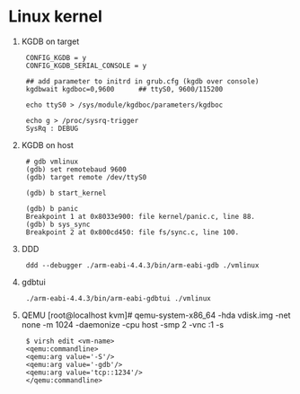 Linux kernel
==============

1. KGDB on target

        CONFIG_KGDB = y
        CONFIG_KGDB_SERIAL_CONSOLE = y

        ## add parameter to initrd in grub.cfg (kgdb over console)
        kgdbwait kgdboc=0,9600      ## ttyS0, 9600/115200

        echo ttyS0 > /sys/module/kgdboc/parameters/kgdboc

        echo g > /proc/sysrq-trigger
        SysRq : DEBUG

2. KGDB on host

        # gdb vmlinux
        (gdb) set remotebaud 9600
        (gdb) target remote /dev/ttyS0

        (gdb) b start_kernel

        (gdb) b panic
        Breakpoint 1 at 0x8033e900: file kernel/panic.c, line 88.
        (gdb) b sys_sync
        Breakpoint 2 at 0x800cd450: file fs/sync.c, line 100.

3. DDD

        ddd --debugger ./arm-eabi-4.4.3/bin/arm-eabi-gdb ./vmlinux

4. gdbtui

        ./arm-eabi-4.4.3/bin/arm-eabi-gdbtui ./vmlinux

5. QEMU
        [root@localhost kvm]# qemu-system-x86_64 -hda vdisk.img -net none -m 1024 -daemonize -cpu host -smp 2 -vnc :1 -s

        $ virsh edit <vm-name>
        <qemu:commandline>
        <qemu:arg value='-S'/>
        <qemu:arg value='-gdb'/>
        <qemu:arg value='tcp::1234'/>
        </qemu:commandline>

